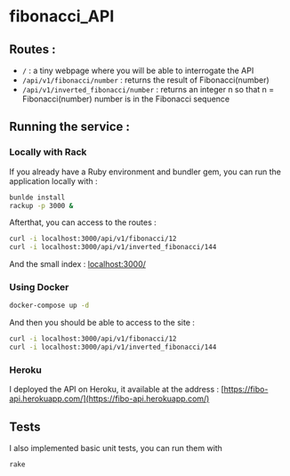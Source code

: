 # fibonacci_API

## Routes :

* `/` : a tiny webpage where you will be able to interrogate the API
* `/api/v1/fibonacci/number` : returns the result of Fibonacci(number)
* `/api/v1/inverted_fibonacci/number` : returns an integer n so that n = Fibonacci(number) number is in the Fibonacci sequence

## Running the service :

### Locally with Rack

If you already have a Ruby environment and bundler gem, you can run the application locally with :

``` bash
bunlde install
rackup -p 3000 &
```

Afterthat, you can access to the routes :
``` bash
curl -i localhost:3000/api/v1/fibonacci/12
curl -i localhost:3000/api/v1/inverted_fibonacci/144
```
And the small index : [localhost:3000/](localhost:3000)

### Using Docker

```bash
docker-compose up -d
```

And then you should be able to access to the site :
``` bash
curl -i localhost:3000/api/v1/fibonacci/12
curl -i localhost:3000/api/v1/inverted_fibonacci/144
```

### Heroku

I deployed the API on Heroku, it available at the address : [https://fibo-api.herokuapp.com/](https://fibo-api.herokuapp.com/)


## Tests

I also implemented basic unit tests, you can run them with
```bash
rake
```
